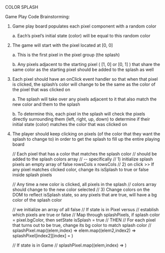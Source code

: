 COLOR SPLASH

Game Play Code Brainstorming:

1) Game play board populates each pixel component with a random color

    a. Each’s pixel’s initial state (color) will be equal to this random color
    
2) The game will start with the pixel located at [0, 0]

    a. This is the first pixel in the pixel group (the splash)
    
    b. Any pixels adjacent to the starting pixel ( [1, 0] or [0, 1] ) that share the same color as the starting pixel should be added to the splash as well
    
3) Each pixel should have an onClick event handler so that when that pixel is clicked, the splash’s color will change to be the same as the color of the pixel that was clicked on

    a. The splash will take over any pixels adjacent to it that also match the new color and them to the splash
    
    b. To determine this, each pixel in the splash will check the pixels directly surrounding them (left, right, up, down) to determine if their initial state (color) matches the color that was clicked on
        
4) The player should keep clicking on pixels (of the color that they want the splash to change to) in order to get the splash to fill up the entire playing board



      // Each pixel that has a color that matches the splash color 
      // should be added to the splash colors array
      //  -- specifically
      // 1) initialize splash pixels an empty array of false rowsCols x rowsCols
      // 2) on click >> If any pixel matches clicked color, change its isSplash to true or false inside splash pixels

      // Any time a new color is clicked, all pixels in the splash 
      // colors array should change to the new color selected
      // 3) Change colors on the DOM to reflect isSplash state, so any pixels that are true, will have a bg color of the splash color

      // we initialize an array of all false
      // If state is in Pixel versus
      // establish which pixels are true or false
      // Map through splashPixels, if splash color = pixel.bgColor, then setState isSplash = true
      // THEN
      // For each pixel that turns out to be true, change its bg color to match splash color
      // splashPixel.map((elem,index) => elem.map((elem2,index2) => splashPixel[index2][index] = )

      // If state is in Game
      // splashPixel.map((elem,index) => )